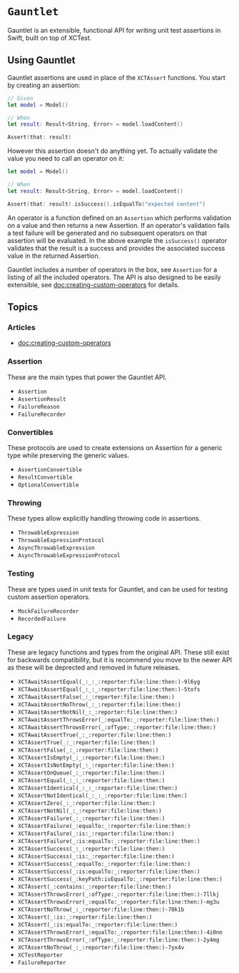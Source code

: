 # ``Gauntlet``

Gauntlet is an extensible, functional API for writing unit test assertions in Swift, built on top of XCTest.

## Using Gauntlet

Gauntlet assertions are used in place of the `XCTAssert` functions. You start by creating an assertion:

```swift
// Given
let model = Model()

// When
let result: Result<String, Error> = model.loadContent()

Assert(that: result)
```

However this assertion doesn't do anything yet. To actually validate the value you need to call an operator on it:

```swift
let model = Model()

// When
let result: Result<String, Error> = model.loadContent()

Assert(that: result).isSuccess().isEqualTo("expected content")
```

An operator is a function defined on an `Assertion` which performs validation on a value and then returns a new Assertion. If an operator's validation fails a test failure will be generated and no subsequent operators on that assertion will be evaluated. In the above example the `isSuccess()` operator validates that the result is a success and provides the associated success value in the returned Assertion.

Gauntlet includes a number of operators in the box, see ``Assertion`` for a listing of all the included operators. The API is also designed to be easily extensible, see <doc:creating-custom-operators> for details.

## Topics

### Articles
- <doc:creating-custom-operators>

### Assertion
These are the main types that power the Gauntlet API.
- ``Assertion``
- ``AssertionResult``
- ``FailureReason``
- ``FailureRecorder``

### Convertibles
These protocols are used to create extensions on Assertion for a generic type while preserving the generic values.
- ``AssertionConvertible``
- ``ResultConvertible``
- ``OptionalConvertible``

### Throwing
These types allow explicitly handling throwing code in assertions.
- ``ThrowableExpression``
- ``ThrowableExpressionProtocol``
- ``AsyncThrowableExpression``
- ``AsyncThrowableExpressionProtocol``

### Testing
These are types used in unit tests for Gauntlet, and can be used for testing custom assertion operators.
- ``MockFailureRecorder``
- ``RecordedFailure``

### Legacy

These are legacy functions and types from the original API. These still exist for backwards compatibility, but it is recommend you move to the newer API as these will be deprected and removed in future releases.

- ``XCTAwaitAssertEqual(_:_:_:reporter:file:line:then:)-9l6yg``
- ``XCTAwaitAssertEqual(_:_:_:reporter:file:line:then:)-5tofs``
- ``XCTAwaitAssertFalse(_:_:reporter:file:line:then:)``
- ``XCTAwaitAssertNoThrow(_:_:reporter:file:line:then:)``
- ``XCTAwaitAssertNotNil(_:_:reporter:file:line:then:)``
- ``XCTAwaitAssertThrowsError(_:equalTo:_:reporter:file:line:then:)``
- ``XCTAwaitAssertThrowsError(_:ofType:_:reporter:file:line:then:)``
- ``XCTAwaitAssertTrue(_:_:reporter:file:line:then:)``
- ``XCTAssertTrue(_:_:reporter:file:line:then:)``
- ``XCTAssertFalse(_:_:reporter:file:line:then:)``
- ``XCTAssertIsEmpty(_:_:reporter:file:line:then:)``
- ``XCTAssertIsNotEmpty(_:_:reporter:file:line:then:)``
- ``XCTAssertOnQueue(_:_:reporter:file:line:then:)``
- ``XCTAssertEqual(_:_:_:reporter:file:line:then:)``
- ``XCTAssertIdentical(_:_:_:reporter:file:line:then:)``
- ``XCTAssertNotIdentical(_:_:_:reporter:file:line:then:)``
- ``XCTAssertZero(_:_:reporter:file:line:then:)``
- ``XCTAssertNotNil(_:_:reporter:file:line:then:)``
- ``XCTAssertFailure(_:_:reporter:file:line:then:)``
- ``XCTAssertFailure(_:equalTo:_:reporter:file:line:then:)``
- ``XCTAssertFailure(_:is:_:reporter:file:line:then:)``
- ``XCTAssertFailure(_:is:equalTo:_:reporter:file:line:then:)``
- ``XCTAssertSuccess(_:_:reporter:file:line:then:)``
- ``XCTAssertSuccess(_:is:_:reporter:file:line:then:)``
- ``XCTAssertSuccess(_:equalTo:_:reporter:file:line:then:)``
- ``XCTAssertSuccess(_:is:equalTo:_:reporter:file:line:then:)``
- ``XCTAssertSuccess(_:keyPath:isEqualTo:_:reporter:file:line:then:)``
- ``XCTAssert(_:contains:_:reporter:file:line:then:)``
- ``XCTAssertThrowsError(_:ofType:_:reporter:file:line:then:)-7llkj``
- ``XCTAssertThrowsError(_:equalTo:_:reporter:file:line:then:)-mg3u``
- ``XCTAssertNoThrow(_:_:reporter:file:line:then:)-70k1b``
- ``XCTAssert(_:is:_:reporter:file:line:then:)``
- ``XCTAssert(_:is:equalTo:_:reporter:file:line:then:)``
- ``XCTAssertThrowsError(_:equalTo:_:reporter:file:line:then:)-4i0nn``
- ``XCTAssertThrowsError(_:ofType:_:reporter:file:line:then:)-2y4mg``
- ``XCTAssertNoThrow(_:_:reporter:file:line:then:)-7yx4v``
- ``XCTestReporter``
- ``FailureReporter``
